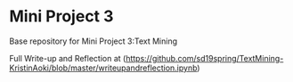 # Mini Project 3
Base repository for Mini Project 3:Text Mining

Full Write-up and Reflection at (https://github.com/sd19spring/TextMining-KristinAoki/blob/master/writeupandreflection.ipynb)
